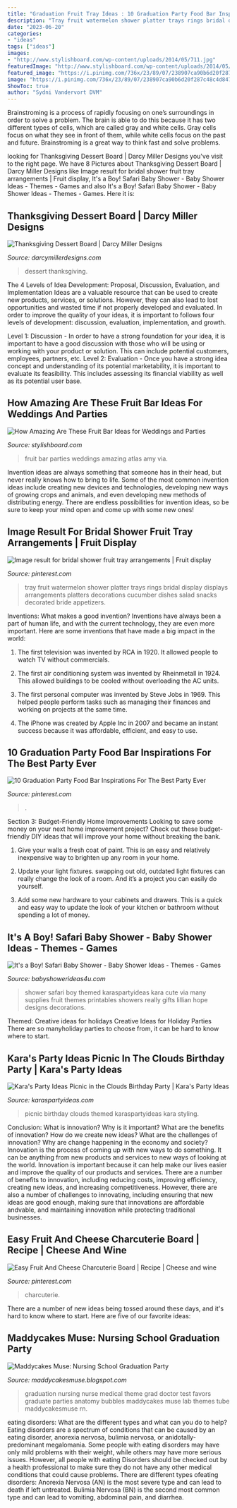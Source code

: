 ```yaml
---
title: "Graduation Fruit Tray Ideas : 10 Graduation Party Food Bar Inspirations For The Best Party Ever"
description: "Tray fruit watermelon shower platter trays rings bridal display displays arrangements platters decorations cucumber dishes salad snacks decorated bride appetizers"
date: "2023-06-20"
categories:
- "ideas"
tags: ["ideas"]
images:
- "http://www.stylishboard.com/wp-content/uploads/2014/05/711.jpg"
featuredImage: "http://www.stylishboard.com/wp-content/uploads/2014/05/711.jpg"
featured_image: "https://i.pinimg.com/736x/23/89/07/238907ca90b6d20f287c48c4d847eea5.jpg"
image: "https://i.pinimg.com/736x/23/89/07/238907ca90b6d20f287c48c4d847eea5.jpg"
ShowToc: true
author: "Sydni Vandervort DVM"
---
```



Brainstroming is a process of rapidly focusing on one’s surroundings in order to solve a problem. The brain is able to do this because it has two different types of cells, which are called gray and white cells. Gray cells focus on what they see in front of them, while white cells focus on the past and future. Brainstroming is a great way to think fast and solve problems.

	

		
looking for Thanksgiving Dessert Board | Darcy Miller Designs you've visit to the right page. We have 8 Pictures about Thanksgiving Dessert Board | Darcy Miller Designs like Image result for bridal shower fruit tray arrangements | Fruit display, It&#039;s a Boy! Safari Baby Shower - Baby Shower Ideas - Themes - Games and also It&#039;s a Boy! Safari Baby Shower - Baby Shower Ideas - Themes - Games. Here it is:
		
    
## Thanksgiving Dessert Board | Darcy Miller Designs

<img loading=lazy src="http://www.darcymillerdesigns.com/wp-content/uploads/2019/11/DMDc-graze-board-IMG_8895-1x1-1200x1200.jpg" onerror="this.onerror=null;this.src='https://tse2.mm.bing.net/th?id=OIP.fcZojDTJf781ZOc-K8a9xwHaHa&amp;pid=15.1';" alt="Thanksgiving Dessert Board | Darcy Miller Designs">

_Source: darcymillerdesigns.com_

>dessert thanksgiving. 

	

The 4 Levels of Idea Development: Proposal, Discussion, Evaluation, and Implementation
Ideas are a valuable resource that can be used to create new products, services, or solutions. However, they can also lead to lost opportunities and wasted time if not properly developed and evaluated.
In order to improve the quality of your ideas, it is important to follows four levels of development: discussion, evaluation, implementation, and growth.

Level 1: Discussion - In order to have a strong foundation for your idea, it is important to have a good discussion with those who will be using or working with your product or solution. This can include potential customers, employees, partners, etc. Level 2: Evaluation - Once you have a strong idea concept and understanding of its potential marketability, it is important to evaluate its feasibility. This includes assessing its financial viability as well as its potential user base.

    
## How Amazing Are These Fruit Bar Ideas For Weddings And Parties

<img loading=lazy src="http://www.stylishboard.com/wp-content/uploads/2014/05/711.jpg" onerror="this.onerror=null;this.src='https://tse3.mm.bing.net/th?id=OIP.QethKwJiq1S0IgZIMNxdqwHaLE&amp;pid=15.1';" alt="How Amazing Are These Fruit Bar Ideas for Weddings and Parties">

_Source: stylishboard.com_

>fruit bar parties weddings amazing atlas amy via. 

	

Invention ideas are always something that someone has in their head, but never really knows how to bring to life. Some of the most common invention ideas include creating new devices and technologies, developing new ways of growing crops and animals, and even developing new methods of distributing energy. There are endless possibilities for invention ideas, so be sure to keep your mind open and come up with some new ones!

    
## Image Result For Bridal Shower Fruit Tray Arrangements | Fruit Display

<img loading=lazy src="https://i.pinimg.com/736x/1b/42/f0/1b42f023672486e5bde9ceda17edf279.jpg" onerror="this.onerror=null;this.src='https://tse2.mm.bing.net/th?id=OIP.NUuAnt9ejK3XeS6EDuFbuAHaFj&amp;pid=15.1';" alt="Image result for bridal shower fruit tray arrangements | Fruit display">

_Source: pinterest.com_

>tray fruit watermelon shower platter trays rings bridal display displays arrangements platters decorations cucumber dishes salad snacks decorated bride appetizers. 

	

Inventions: What makes a good invention?
Inventions have always been a part of human life, and with the current technology, they are even more important. Here are some inventions that have made a big impact in the world:
1. The first television was invented by RCA in 1920. It allowed people to watch TV without commercials.

2. The first air conditioning system was invented by Rheinmetall in 1924. This allowed buildings to be cooled without overloading the AC units.

3. The first personal computer was invented by Steve Jobs in 1969. This helped people perform tasks such as managing their finances and working on projects at the same time.

4. The iPhone was created by Apple Inc in 2007 and became an instant success because it was affordable, efficient, and easy to use.

    
## 10 Graduation Party Food Bar Inspirations For The Best Party Ever

<img loading=lazy src="https://i.pinimg.com/736x/dd/ef/03/ddef030f9d1ab25998403d8661121a61.jpg" onerror="this.onerror=null;this.src='https://tse3.mm.bing.net/th?id=OIP.LIJzTOV1_uDOCicBQ0SGOgHaKV&amp;pid=15.1';" alt="10 Graduation Party Food Bar Inspirations For The Best Party Ever">

_Source: pinterest.com_

>. 

	

Section 3: Budget-Friendly Home Improvements
Looking to save some money on your next home improvement project? Check out these budget-friendly DIY ideas that will improve your home without breaking the bank.
1. Give your walls a fresh coat of paint. This is an easy and relatively inexpensive way to brighten up any room in your home.

2. Update your light fixtures. swapping out old, outdated light fixtures can really change the look of a room. And it’s a project you can easily do yourself.

3. Add some new hardware to your cabinets and drawers. This is a quick and easy way to update the look of your kitchen or bathroom without spending a lot of money.

    
## It&#039;s A Boy! Safari Baby Shower - Baby Shower Ideas - Themes - Games

<img loading=lazy src="http://www.babyshowerideas4u.com/wp-content/uploads/2014/01/1Fruit.jpg" onerror="this.onerror=null;this.src='https://tse3.mm.bing.net/th?id=OIP.iKrUjKfcTpyX_2PyD47vBAHaLH&amp;pid=15.1';" alt="It&#039;s a Boy! Safari Baby Shower - Baby Shower Ideas - Themes - Games">

_Source: babyshowerideas4u.com_

>shower safari boy themed karaspartyideas kara cute via many supplies fruit themes printables showers really gifts lillian hope designs decorations. 

	

Themed: Creative ideas for holidays
Creative Ideas for Holiday Parties
There are so manyholiday parties to choose from, it can be hard to know where to start.

    
## Kara&#039;s Party Ideas Picnic In The Clouds Birthday Party | Kara&#039;s Party Ideas

<img loading=lazy src="https://karaspartyideas.com/wp-content/uploads/2016/02/Picnic-Themed-Birthday-Party-via-Karas-Party-Ideas-KarasPartyIdeas.com4_.jpg" onerror="this.onerror=null;this.src='https://tse1.mm.bing.net/th?id=OIP.1uhjEeHOYDz43unD_Yz_gAHaKp&amp;pid=15.1';" alt="Kara&#039;s Party Ideas Picnic in the Clouds Birthday Party | Kara&#039;s Party Ideas">

_Source: karaspartyideas.com_

>picnic birthday clouds themed karaspartyideas kara styling. 

	

Conclusion: What is innovation? Why is it important? What are the benefits of innovation? How do we create new ideas? What are the challenges of innovation? Why are change happening in the economy and society?
Innovation is the process of coming up with new ways to do something. It can be anything from new products and services to new ways of looking at the world. Innovation is important because it can help make our lives easier and improve the quality of our products and services. There are a number of benefits to innovation, including reducing costs, improving efficiency, creating new ideas, and increasing competitiveness. However, there are also a number of challenges to innovating, including ensuring that new ideas are good enough, making sure that innovations are affordable andvable, and maintaining innovation while protecting traditional businesses.

    
## Easy Fruit And Cheese Charcuterie Board | Recipe | Cheese And Wine

<img loading=lazy src="https://i.pinimg.com/736x/23/89/07/238907ca90b6d20f287c48c4d847eea5.jpg" onerror="this.onerror=null;this.src='https://tse1.mm.bing.net/th?id=OIP.ovj9EYmyiN7MNNeaB_PCKAHaLH&amp;pid=15.1';" alt="Easy Fruit And Cheese Charcuterie Board | Recipe | Cheese and wine">

_Source: pinterest.com_

>charcuterie. 

	

There are a number of new ideas being tossed around these days, and it's hard to know where to start. Here are five of our favorite ideas: 

    
## Maddycakes Muse: Nursing School Graduation Party

<img loading=lazy src="http://4.bp.blogspot.com/-wG8fV-Zy2Tk/T6f6CYP6GJI/AAAAAAAAIlM/1iWq1n8Pp1Y/s1600/IMG_7183.JPG" onerror="this.onerror=null;this.src='https://tse2.mm.bing.net/th?id=OIP.K-uqvc2g5TWgb17n_TKnPwHaLG&amp;pid=15.1';" alt="Maddycakes Muse: Nursing School Graduation Party">

_Source: maddycakesmuse.blogspot.com_

>graduation nursing nurse medical theme grad doctor test favors graduate parties anatomy bubbles maddycakes muse lab themes tube maddycakesmuse rn. 

	

eating disorders: What are the different types and what can you do to help?
Eating disorders are a spectrum of conditions that can be caused by an eating disorder, anorexia nervosa, bulimia nervosa, or anidotally-predominant megalomania. Some people with eating disorders may have only mild problems with their weight, while others may have more serious issues. However, all people with eating Disorders should be checked out by a health professional to make sure they do not have any other medical conditions that could cause problems. 
There are different types ofeating disorders: Anorexia Nervosa (AN) is the most severe type and can lead to death if left untreated. Bulimia Nervosa (BN) is the second most common type and can lead to vomiting, abdominal pain, and diarrhea.

